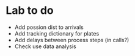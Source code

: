 # Lab to do

* Add possion dist to arrivals
* Add tracking dictionary for plates
* Add delays between process steps (in calls?)
* Check use data analysis


